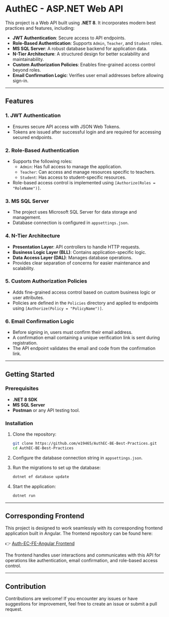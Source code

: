 # AuthEC - ASP.NET Web API

This project is a Web API built using **.NET 8**. It incorporates modern best practices and features, including:

- **JWT Authentication**: Secure access to API endpoints.
- **Role-Based Authentication**: Supports `Admin`, `Teacher`, and `Student` roles.
- **MS SQL Server**: A robust database backend for application data.
- **N-Tier Architecture**: A structured design for better scalability and maintainability.
- **Custom Authorization Policies**: Enables fine-grained access control beyond roles.
- **Email Confirmation Logic**: Verifies user email addresses before allowing sign-in.

---

## Features

### 1. JWT Authentication
- Ensures secure API access with JSON Web Tokens.
- Tokens are issued after successful login and are required for accessing secured endpoints.

### 2. Role-Based Authentication
- Supports the following roles:
  - `Admin`: Has full access to manage the application.
  - `Teacher`: Can access and manage resources specific to teachers.
  - `Student`: Has access to student-specific resources.
- Role-based access control is implemented using `[Authorize(Roles = "RoleName")]`.

### 3. MS SQL Server
- The project uses Microsoft SQL Server for data storage and management.
- Database connection is configured in `appsettings.json`.

### 4. N-Tier Architecture
- **Presentation Layer**: API controllers to handle HTTP requests.
- **Business Logic Layer (BLL)**: Contains application-specific logic.
- **Data Access Layer (DAL)**: Manages database operations.
- Provides clear separation of concerns for easier maintenance and scalability.

### 5. Custom Authorization Policies
- Adds fine-grained access control based on custom business logic or user attributes.
- Policies are defined in the `Policies` directory and applied to endpoints using `[Authorize(Policy = "PolicyName")]`.

### 6. Email Confirmation Logic
- Before signing in, users must confirm their email address.
- A confirmation email containing a unique verification link is sent during registration.
- The API endpoint validates the email and code from the confirmation link.

---

## Getting Started

### Prerequisites
- **.NET 8 SDK**
- **MS SQL Server**
- **Postman** or any API testing tool.

### Installation

1. Clone the repository:
   ```bash
   git clone https://github.com/e19465/AuthEC-BE-Best-Practices.git
   cd AuthEC-BE-Best-Practices
   ```

2. Configure the database connection string in `appsettings.json`.

3. Run the migrations to set up the database:
   ```bash
   dotnet ef database update
   ```

4. Start the application:
   ```bash
   dotnet run
   ```

---

## Corresponding Frontend

This project is designed to work seamlessly with its corresponding frontend application built in Angular. The frontend repository can be found here:

👉 [Auth-EC-FE-Angular Frontend](https://github.com/e19465/Auth-EC-FE-Angular)

The frontend handles user interactions and communicates with this API for operations like authentication, email confirmation, and role-based access control.

---

## Contribution

Contributions are welcome! If you encounter any issues or have suggestions for improvement, feel free to create an issue or submit a pull request.
